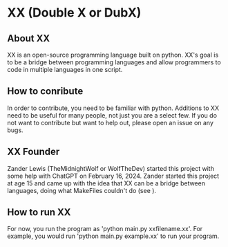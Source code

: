 # XX (Double X or DubX)

## About XX

XX is an open-source programming language built on python. XX's goal is to be a bridge between programming languages and allow programmers to code in multiple languages in one script.

## How to conribute

In order to contribute, you need to be familiar with python. Additions to XX need to be useful for many people, not just you are a select few. If you do not want to contribute but want to help out, please open an issue on any bugs.

## XX Founder

Zander Lewis (TheMidnightWolf or WolfTheDev) started this project with some help with ChatGPT on February 16, 2024. Zander started this project at age 15 and came up with the idea that XX can be a bridge between languages, doing what MakeFiles couldn't do (see <About XX>).

## How to run XX

For now, you run the program as 'python main.py xxfilename.xx'. For example, you would run 'python main.py example.xx' to run your program.
